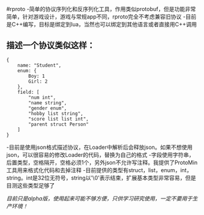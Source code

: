 #rproto
-简单的协议序列化和反序列化工具，作用类似protobuf，但是功能非常简单，针对游戏设计，游戏与常规app不同，rproto完全不考虑兼容旧协议
-目前是C++编写，目标是绑定到lua，当然也可以绑定到其他语言或者直接用C++调用

## 描述一个协议类似这样：
	{
		name: "Student",
		enum: {
			Boy: 1
			Girl: 2
		},
		field: [
			"num int",
			"name string",
			"gender enum",
			"hobby list string",
			"score list list int",
			"parent struct Person"
		]
	}

-目前是使用json格式描述协议，在Loader中解析后会释放json。如果不想使用json，可以很容易的修改Loader的代码，替换为自己的格式
-字段使用字符串，后置类型，空格隔开，空格必须1个，另外json不允许写注释。我提供了ProtoMin工具用来格式化代码和去掉注释
-目前提供的类型有struct，list，enum，int，string。int是32位无符号，string以'\0'表示结束，扩展基本类型非常容易，但是目测这些类型足够了

*目前只是alpha版，使用起来可能不够方便，只供学习研究使用，一定不要用于生产环境！*
